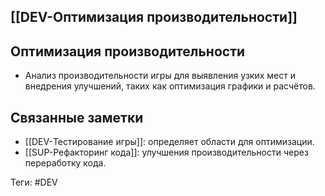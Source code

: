 ## [[DEV-Оптимизация производительности]]

## Оптимизация производительности

- Анализ производительности игры для выявления узких мест и внедрения улучшений, таких как оптимизация графики и расчётов.

## Связанные заметки

- [[DEV-Тестирование игры]]: определяет области для оптимизации.
- [[SUP-Рефакторинг кода]]: улучшения производительности через переработку кода.

Теги: #DEV